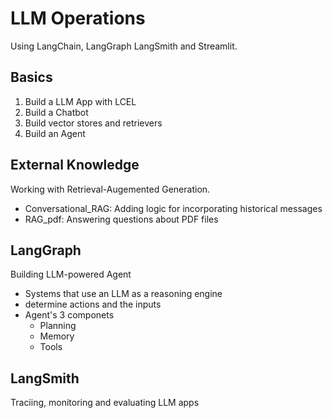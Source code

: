 # LLM Operations
Using LangChain, LangGraph LangSmith and Streamlit.
## Basics
1. Build a LLM App with LCEL
2. Build a Chatbot
3. Build vector stores and retrievers
4. Build an Agent
## External Knowledge
Working with Retrieval-Augemented Generation.
- Conversational_RAG: Adding logic for incorporating historical messages
- RAG_pdf: Answering questions about PDF files
## LangGraph
Building LLM-powered Agent
- Systems that use an LLM as a reasoning engine
- determine actions and the inputs
- Agent's 3 componets
    - Planning
    - Memory
    - Tools
## LangSmith
Traciing, monitoring and evaluating LLM apps